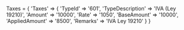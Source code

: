 Taxes = {
    'Taxes'  => {
        'TypeId' => '601',
        'TypeDescription' => 'IVA (Ley 19210)',
        'Amount' => '10000',
        'Rate' => '1050',
        'BaseAmount' => '10000',
        'AppliedAmount' => '8500',
        'Remarks' => 'IVA Ley 19210'
    }
}
